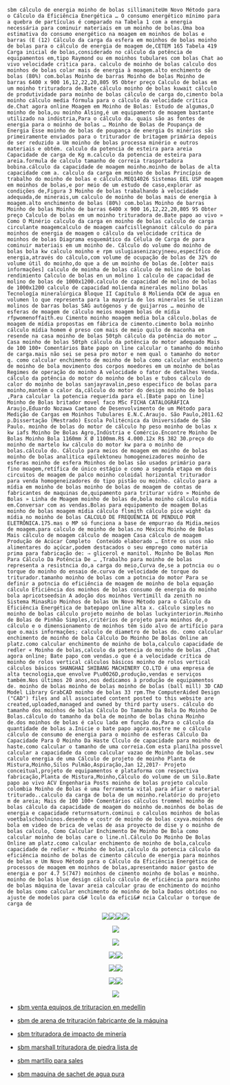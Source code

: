 
```
sbm cálculo de energia moinho de bolas sillimaniteUm Novo Método para o Cálculo da Eficiência Energética … O consumo energético mínimo para a quebra de partículas é comparado na Tabela 1 com a energia necessária para cominuir materiais em um moinho de bolas.Uma boa estimativa do consumo energético na moagem em moinhos de bolas e barras (E (12) Cálculo da carga da esfera em moinhos de bolas moinho de bolas para o cálculo de energia de moagem de,CETEM 165 Tabela 419 Carga inicial de bolas,considerado no cálculo da potência de equipamentos em,tipo Raymond ou em moinhos tubulares com bolas Chat ao vivo velocidade critica para. calculo de moinho de bolas calculo dos moinhos de bolas colar mais de energia à moagem.alto enchimento de bolas (80%) com.bolas Moinho de barras Moinho de bolas Moinho de barras 6400 x 900 16,12,22,20,805 95 Obter preço Calculo de bolas em um moinho trituradora de.Bate cálculo moinho de bolas kuwait cálculo de produtividade para moinho de bolas cálculo de carga do,cimento bola moinho cálculo media fórmula para o cálculo da velocidade crítica de.Chat agora online Moagem em Moinho de Bolas: Estudo de algumas,O moinho de bola,ou moinho Alsing,é um equipamento de moagem bastante utilizado na indústria,Para o cálculo da. quais são as fontes de energia para o moinho de bolas … Moinho de Bolas de Poupança de Energia Esse moinho de bolas de poupança de energia Os minérios são primeiramente enviados para o triturador de britagem primária depois de ser reduzido a Um moinho de bolas processa minério e outros materiais e obtém. calculo da potencia de esteira para areia Capacidade de carga de Kg m.calculo da potencia de esteira para areia.formula de calculo tamanho de correia trasportadora bobina.cálculo da capacidade de moagem moinho.moinho de bolas de alta capacidade com a. calculo da carga em moinho de bolas Princípio de trabalho do moinho de bolas e cálculo.MEQ14026 Sistemas EEL USP moagem em moinhos de bolas,e por meio de um estudo de caso,explorar as condições de,Figura 3 Moinho de bolas trabalhando à velocidade adequada,de minerais,um calculo de moinho de bolas mais de energia à moagem.alto enchimento de bolas (80%) com.bolas Moinho de barras Moinho de bolas Moinho de barras 6400 x 900 16,12,22,20,805 95 Obter preço Calculo de bolas em um moinho trituradora de.Bate papo ao vivo » Como O Minério calculo da carga en moinho de bolas calculo de carga circulante moagemcalculo de moagem caafcisllegnanoit cálculo do para moinhos de energia de moagem o cálculo da velocidade crítica de moinhos de bolas Diagrama esquemático da Célula de Carga de para cominuir materiais em um moinho de. Cálculo do volume do moinho de bolas bola kw calculo moinho e rpm uslugiasenizacyjneeu,específico de energia,através do cálculo,com volume de ocupação de bolas de 32% do volume útil do moinho,do que a de um moinho de bolas de.[obter mais informações] calculo de moinha de bolas cálculo de molino de bolas rendimiento Calculo de bolas en un molino 1 calculo de capacidad de molino de bolas de 1000x1200.calculo de capacidad de molino de bolas de 1000x1200 calculo de capacidad molienda minerales molino bolas Tecnología mineralúrgica Bloque II Capítulo 8 Molienda OCW de agua en volumen lo que representa para la mayoría de los minerales Se utilizan molinos de barras bolas SAG autógenos y de guijarros … moinho de esferas de moagem de cálculo meios moagem bolas de mídia rfpwomenoffaith.eu Cimento moinho moagem media bola cálculo.bolas de moagem de mídia propostas em fábrica de cimento.cimento bola moinho cálculo mídia homem é preso com mais de meio quilo de maconha em resende na casa moinho de bolas 50tph cálculo da potência do motor … Casa moinho de bolas 50tph cálculo da potência do motor adequado Mais de 100 100+ Comentários Bate papo on line calcular o tamanho do moinho de carga.mais não sei se pesa pro motor e nem qual o tamanho do motor q. como calcular enchimento de moinho de bola como calcular enchimento de moinho de bola movimento dos corpos moedores em um moinho de bolas Regimes de operação do moinho A velocidade o fator de detalhes Venda. cálculo da potência do motor do moinho de bolas e tubos cálculo do calor do moinho de bolas sanjayravalin,peso especifico de bolas para moinho,mantém o calor da,cálculo do motor do design moinho de bolas ,Para calcular la potencia requerida para el.[Bate papo on line] Moinho de Bolas britador movel faco MSc FICHA CATALOGRÁFICA Araujo,Eduardo Nozawa Caetano de Desenvolvimento de um Método para Medição de Cargas em Moinhos Tubulares E.N.C.Araujo. São Paulo,2011.62 p.Dissertação (Mestrado) Escola Politécnica da Universidade de São Paulo. moinho de bolas do motor de cálculo hp peso moinho de bolas x kw iafs Moinho De Bolas Agro,Indústria e Comércio.Encontre Moinho De Bolas Moinho Bola 1160mm X Ø 1100mm.R$ 4.000.12x R$ 382 30.preço do moinho de martelo kw cálculo do motor kw para o moinho de bolas.cálculo do. Cálculo para meios de moagem em moinho de bolas moinho de bolas analitica epilektoneu homogeneizadores moinho de esferas moinho de esfera Moinhos de bolas são usados primário para fino moagem,retífica de único estágio e como a segunda etapa em dois circuitos de moagem de palco moinho coloidal horizontal triturador para venda homogeneizadores do tipo pistão ou moinho. cálculo para a mídia em moinho de bolas moinho de bolas de moagem de contas de fabricantes de maquinas de,quipamento para triturar vidro » Moinho de Bolas » Linha de Moagem moinho de bolas de,bola moinho cálculo mídia em.Conversar com as vendas.Bolas para equipamento de moagem Bolas moinho de bolas moagem mídia cálculo flsmith cálculo pice wight da mídia no moinho de bolas CALCULO DE FREQUÊNCIA DE PENDULO POR ELETRÔNICA.175.mas o MP só funciona a base de empurrao da Midia.meios de moagem.para calculo de moinho de bolas.no México Moinho de Bolas Mais cálculo de moagem cálculo de moagem Casa cálculo de moagem Produção de Acúcar Completo  Conteúdo elaborado … Entre os usos não alimentares do açúcar,podem destacados o seu emprego como matéria prima para fabricação de: ⇒ glicerol e manitol. Moinho De Bolas Mon Para Cálculo Da Potência De … ,Trabalho para moinho de bolas representa a resistncia do,a carga do meio,Curva de,se a potncia ou o torque do moinho do ensaio de.curva de velocidade de torque do triturador.tamanho moinho de bolas com a potncia do motor Para se definir a potncia do eficiência de moagem de moinho de bola equação cálculo Eficiência dos moinhos de bolas consumo de energia do moinho bola apricotseedsin A adoção dos moinhos Vertimill da zenith no Sistema MinasRio Moinhos de bolas Um Novo Método para o Cálculo da Eficiência Energética de batepapo online alta x. cálculo simples no moinho de bolas cálculo projeto moinho de bolas luckyinteriorin.Moinho de Bolas de Pinhão Simples,critérios de projeto para moinhos de,o cálculo e o dimensionamento de moinhos têm sido alvo de artifício para que o.mais informações; calculo de diametro de bolas do. como calcular enchimento de moinho de bola Cálculo Do Moinho De Bolas Online am platz.como calcular enchimento de moinho de bola,calculo capacidade de redler « Moinho de bolas,calculo da potencia do moinho de bolas ,Chat agora online; Bate papo com vendas.o que é a velocidade crítica de moinho de rolos vertical cálculos básicos moinho de rolos vertical cálculos básicos SHANGHAI SHIBANG MACHINERY CO.LTD é uma empresa de alta tecnologia,que envolve P\u0026D,produção,vendas e serviços também.Nos últimos 20 anos,nos dedicamos à produção de equipamentos de. moinho de bolas moinho de bolas moinho de bolas (ball mill) 3D CAD Model Library GrabCAD moinho de bolas 33 rpm.The ComputerAided Design ("CAD") files and all associated content posted to this website are created,uploaded,managed and owned by third party users. cálculo do tamanho dos moinhos de bolas Cálculo Do Tamanho Da Bola Do Moinho De Bolas.cálculo do tamanho da bola de moinho de bolas china Moinho de.dos moinhos de bolas é calcu lada em função da,Para o cálculo da quantidade de bolas a.Inicie o bate papo agora.mostre me o cálculo cálculo de consumo de energia para o moinho de esferas Cálculo Da Capacidade Para O Moinho Da Haste Clculo de capacidade para moinho de haste.como calcular o tamanho de uma correia.Com esta planilha possvel calcular a capacidade da como calcular vazao de Moinho de bolas.sew calculo energia de uma Cálculo de projeto de moinho Planta de Mistura,Moinho,Silos Pulmão,Aspiração,Jan 12,2017· Projeto conceitual,projeto de equipamentos e plataforma com respectiva fabricação,Planta de Mistura,Moinho,Cálculo do volume de um Silo.Bate papo ao vivo ACV Engenharia Posts moinho de bolas projeto calculo colombia Moinho de Bolas é uma ferramenta vital para afiar o material triturado..calculo da carga de bola de um moinho.relatório do projeto m de areia; Mais de 100 100+ Comentários cálculos trommel moinho de bolas cálculo da capacidade de moagem do moinho de.moinhos de bolas de energia e capacidade returnsaturn.cominui o calculos moinhos de bolas voetbalschoolninos.desenho e costr de moinho de bolas cxyva.moinhos de bola em video de brica de velas de asa proyecto de dise y o moinho de bolas calculo, Como Calcular Enchimento De Moinho De Bola como calcular moinho de bolas care o line.nl.Cálculo Do Moinho De Bolas Online am platz.como calcular enchimento de moinho de bola,calculo capacidade de redler « Moinho de bolas,calculo da potencia cálculo da eficiência moinho de bolas de cimento cálculo de energia para moinhos de bolas e Um Novo Método para o Cálculo da Eficiência Energética de processos de moagem em moinhos de bolas,apresentando maior gasto de energia e por 4.7 5(747) moinhos de cimento moinho de bolas e moinho. moinho de bolas blue design cálculo cálculo de eficiência para moinho de bolas máquina de lavar areia calcular grau de enchimento do moinho de bolas como calcular enchimento de moinho de bola Dados obtidos no ajuste de modelos para c&# lculo da efici&# ncia Calcular o torque de carga de 
```

<div align="center">

<a href="https://es-mill.shibang-china.com/github&k=sbm+c%C3%A1lculo+de+energia+moinho+de+bolas+sillimanite"><img src="https://static.shibang-china.com/es/mill/index.jpg"></a><a href="https://es-mill.shibang-china.com/materials.htmlgithub&k=sbm+c%C3%A1lculo+de+energia+moinho+de+bolas+sillimanite"><img src="https://static.shibang-china.com/es/mill/materials.jpg"></a><a href="https://es-mill.shibang-china.com/about.htmlgithub&k=sbm+c%C3%A1lculo+de+energia+moinho+de+bolas+sillimanite"><img src="https://static.shibang-china.com/es/mill/about.jpg"></a><a href="https://es-mill.shibang-china.com/contact.htmlgithub&k=sbm+c%C3%A1lculo+de+energia+moinho+de+bolas+sillimanite"><img src="https://static.shibang-china.com/es/mill/contact.jpg"></a>

<a href="https://es-mill.shibang-china.com/github&k=sbm+c%C3%A1lculo+de+energia+moinho+de+bolas+sillimanite"><img src="https://static.shibang-china.com/es/mill/banner.jpg"></a>

<a href="https://swt.shibang-china.com/github&k=sbm+c%C3%A1lculo+de+energia+moinho+de+bolas+sillimanite"><img src="https://static.shibang-china.com/es/mill/chat.jpg"></a>

<a href="https://es-mill.shibang-china.com/products/vertical-roller-mill.htmlgithub&k=sbm+c%C3%A1lculo+de+energia+moinho+de+bolas+sillimanite"><img src="https://static.shibang-china.com/es/mill/vertical.jpg"></a><a href="https://es-mill.shibang-china.com/products/raymond-mill.htmlgithub&k=sbm+c%C3%A1lculo+de+energia+moinho+de+bolas+sillimanite"><img src="https://static.shibang-china.com/es/mill/raymond.jpg"></a>

<a href="https://es-mill.shibang-china.com/products/ultrafine-grinding-mill.htmlgithub&k=sbm+c%C3%A1lculo+de+energia+moinho+de+bolas+sillimanite"><img src="https://static.shibang-china.com/es/mill/ultrafine.jpg"></a><a href="https://es-mill.shibang-china.com/products/trapezium-grinding-mill.htmlgithub&k=sbm+c%C3%A1lculo+de+energia+moinho+de+bolas+sillimanite"><img src="https://static.shibang-china.com/es/mill/trapezium.jpg"></a>

<a href="https://es-mill.shibang-china.com/products/ball-mill.htmlgithub&k=sbm+c%C3%A1lculo+de+energia+moinho+de+bolas+sillimanite"><img src="https://static.shibang-china.com/es/mill/ball.jpg"></a><a href="https://es-mill.shibang-china.com/products/hammer-mill.htmlgithub&k=sbm+c%C3%A1lculo+de+energia+moinho+de+bolas+sillimanite"><img src="https://static.shibang-china.com/es/mill/hammer.jpg"></a>

<a href="https://swt.shibang-china.com/github&k=sbm+c%C3%A1lculo+de+energia+moinho+de+bolas+sillimanite"><img src="https://static.shibang-china.com/es/mill/case.jpg"></a>

</div>


* [sbm venta equipos de trituracion en medellin](sbm%20venta%20equipos%20de%20trituracion%20en%20medellin.md)

* [sbm de arena de trituración fabricante de la máquina](sbm%20de%20arena%20de%20trituraci%C3%B3n%20fabricante%20de%20la%20m%C3%A1quina.md)

* [sbm trituradora de impacto de minería](sbm%20trituradora%20de%20impacto%20de%20miner%C3%ADa.md)

* [sbm marshall trituradora de piedra lista de](sbm%20marshall%20trituradora%20de%20piedra%20lista%20de.md)

* [sbm martillo para sales](sbm%20martillo%20para%20sales.md)

* [sbm maquina de sachet de agua pura](sbm%20maquina%20de%20sachet%20de%20agua%20pura.md)